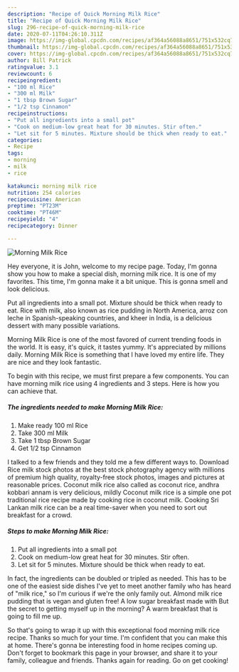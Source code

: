 ```yaml
---
description: "Recipe of Quick Morning Milk Rice"
title: "Recipe of Quick Morning Milk Rice"
slug: 296-recipe-of-quick-morning-milk-rice
date: 2020-07-11T04:26:10.311Z
image: https://img-global.cpcdn.com/recipes/af364a56088a8651/751x532cq70/morning-milk-rice-recipe-main-photo.jpg
thumbnail: https://img-global.cpcdn.com/recipes/af364a56088a8651/751x532cq70/morning-milk-rice-recipe-main-photo.jpg
cover: https://img-global.cpcdn.com/recipes/af364a56088a8651/751x532cq70/morning-milk-rice-recipe-main-photo.jpg
author: Bill Patrick
ratingvalue: 3.1
reviewcount: 6
recipeingredient:
- "100 ml Rice"
- "300 ml Milk"
- "1 tbsp Brown Sugar"
- "1/2 tsp Cinnamon"
recipeinstructions:
- "Put all ingredients into a small pot"
- "Cook on medium-low great heat for 30 minutes. Stir often."
- "Let sit for 5 minutes. Mixture should be thick when ready to eat."
categories:
- Recipe
tags:
- morning
- milk
- rice

katakunci: morning milk rice 
nutrition: 254 calories
recipecuisine: American
preptime: "PT23M"
cooktime: "PT46M"
recipeyield: "4"
recipecategory: Dinner

---
```



![Morning Milk Rice](https://img-global.cpcdn.com/recipes/af364a56088a8651/751x532cq70/morning-milk-rice-recipe-main-photo.jpg)

Hey everyone, it is John, welcome to my recipe page. Today, I'm gonna show you how to make a special dish, morning milk rice. It is one of my favorites. This time, I'm gonna make it a bit unique. This is gonna smell and look delicious.

Put all ingredients into a small pot. Mixture should be thick when ready to eat. Rice with milk, also known as rice pudding in North America, arroz con leche in Spanish-speaking countries, and kheer in India, is a delicious dessert with many possible variations.

Morning Milk Rice is one of the most favored of current trending foods in the world. It is easy, it's quick, it tastes yummy. It's appreciated by millions daily. Morning Milk Rice is something that I have loved my entire life. They are nice and they look fantastic.


To begin with this recipe, we must first prepare a few components. You can have morning milk rice using 4 ingredients and 3 steps. Here is how you can achieve that.

<!--inarticleads1-->

##### The ingredients needed to make Morning Milk Rice:

1. Make ready 100 ml Rice
1. Take 300 ml Milk
1. Take 1 tbsp Brown Sugar
1. Get 1/2 tsp Cinnamon


I talked to a few friends and they told me a few different ways to. Download Rice milk stock photos at the best stock photography agency with millions of premium high quality, royalty-free stock photos, images and pictures at reasonable prices. Coconut milk rice also called as coconut rice, andhra kobbari annam is very delicious, mildly Coconut milk rice is a simple one pot traditional rice recipe made by cooking rice in coconut milk. Cooking Sri Lankan milk rice can be a real time-saver when you need to sort out breakfast for a crowd. 

<!--inarticleads2-->

##### Steps to make Morning Milk Rice:

1. Put all ingredients into a small pot
1. Cook on medium-low great heat for 30 minutes. Stir often.
1. Let sit for 5 minutes. Mixture should be thick when ready to eat.


In fact, the ingredients can be doubled or tripled as needed. This has to be one of the easiest side dishes I&#39;ve yet to meet another family who has heard of &#34;milk rice,&#34; so I&#39;m curious if we&#39;re the only family out. Almond milk rice pudding that is vegan and gluten free! A low sugar breakfast made with But the secret to getting myself up in the morning? A warm breakfast that is going to fill me up. 

So that's going to wrap it up with this exceptional food morning milk rice recipe. Thanks so much for your time. I'm confident that you can make this at home. There's gonna be interesting food in home recipes coming up. Don't forget to bookmark this page in your browser, and share it to your family, colleague and friends. Thanks again for reading. Go on get cooking!
